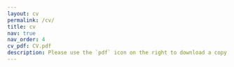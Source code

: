 ```yaml
---
layout: cv
permalink: /cv/
title: cv
nav: true
nav_order: 4
cv_pdf: CV.pdf
description: Please use the `pdf` icon on the right to download a copy of my CV!
---
```

